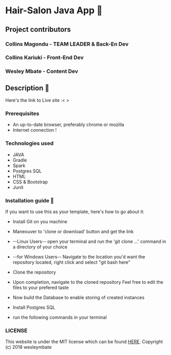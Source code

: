 # Hair-Salon Java App :haircut:

## Project contributors 
### Collins Magondu - TEAM LEADER & Back-En Dev
### Collins Kariuki - Front-End Dev
### Wesley Mbate - Content Dev
        

## Description :notebook:



 Here's the link to Live site :<  >

### Prerequisites

 * An up-to-date browser, preferably chrome or mozilla
 * Internet connection !


### Technologies used

   * JAVA
   * Gradle
   * Spark
   * Postgres SQL
   * HTML
   * CSS & Bootstrap
   * Junit

### Installation guide :notebook:

  If you want to use this as your template, here's how to go about it:

  * Install Git on you machine
  * Maneouver to 'clone or download' button and get the link
  * --Linux Users-- open your terminal and run the 'git clone ...' command in a directory of your choice
  * --for Windows Users-- Navigate to the location you'd want the repository located, right click and select "git bash here"
  * Clone the repository
  * Upon completion, navigate to the cloned repository
  Feel free to edit the files to your prefered taste

  * Now build the Database to enable storing of created instances
  * Install Postgres SQL
  * run the following commands in your terminal

       

### LICENSE
 This website is under the MIT license which can be found [HERE](LICENSE).
 Copyright (c) 2018 wesleymbate
